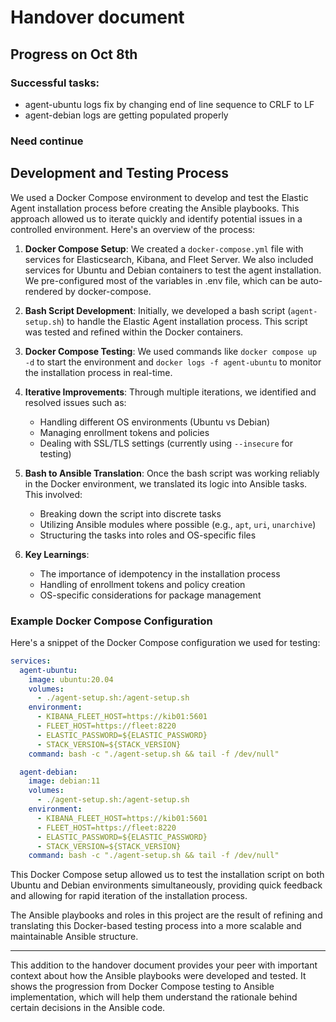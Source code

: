 # Handover document

## Progress on Oct 8th
### Successful tasks:
* agent-ubuntu logs fix by changing end of line sequence to CRLF to LF
* agent-debian logs are getting populated properly 

### Need continue


## Development and Testing Process

We used a Docker Compose environment to develop and test the Elastic Agent installation process before creating the Ansible playbooks. This approach allowed us to iterate quickly and identify potential issues in a controlled environment. Here's an overview of the process:

1. **Docker Compose Setup**:
   We created a `docker-compose.yml` file with services for Elasticsearch, Kibana, and Fleet Server. We also included services for Ubuntu and Debian containers to test the agent installation.
   We pre-configured most of the variables in .env file, which can be auto-rendered by docker-compose.

2. **Bash Script Development**:
   Initially, we developed a bash script (`agent-setup.sh`) to handle the Elastic Agent installation process. This script was tested and refined within the Docker containers.

3. **Docker Compose Testing**:
   We used commands like `docker compose up -d` to start the environment and `docker logs -f agent-ubuntu` to monitor the installation process in real-time.

4. **Iterative Improvements**:
   Through multiple iterations, we identified and resolved issues such as:
   - Handling different OS environments (Ubuntu vs Debian)
   - Managing enrollment tokens and policies
   - Dealing with SSL/TLS settings (currently using `--insecure` for testing)

5. **Bash to Ansible Translation**:
   Once the bash script was working reliably in the Docker environment, we translated its logic into Ansible tasks. This involved:
   - Breaking down the script into discrete tasks
   - Utilizing Ansible modules where possible (e.g., `apt`, `uri`, `unarchive`)
   - Structuring the tasks into roles and OS-specific files

6. **Key Learnings**:
   - The importance of idempotency in the installation process
   - Handling of enrollment tokens and policy creation
   - OS-specific considerations for package management

### Example Docker Compose Configuration

Here's a snippet of the Docker Compose configuration we used for testing:

```yaml
services:
  agent-ubuntu:
    image: ubuntu:20.04
    volumes:
      - ./agent-setup.sh:/agent-setup.sh
    environment:
      - KIBANA_FLEET_HOST=https://kib01:5601
      - FLEET_HOST=https://fleet:8220
      - ELASTIC_PASSWORD=${ELASTIC_PASSWORD}
      - STACK_VERSION=${STACK_VERSION}
    command: bash -c "./agent-setup.sh && tail -f /dev/null"

  agent-debian:
    image: debian:11
    volumes:
      - ./agent-setup.sh:/agent-setup.sh
    environment:
      - KIBANA_FLEET_HOST=https://kib01:5601
      - FLEET_HOST=https://fleet:8220
      - ELASTIC_PASSWORD=${ELASTIC_PASSWORD}
      - STACK_VERSION=${STACK_VERSION}
    command: bash -c "./agent-setup.sh && tail -f /dev/null"
```

This Docker Compose setup allowed us to test the installation script on both Ubuntu and Debian environments simultaneously, providing quick feedback and allowing for rapid iteration of the installation process.

The Ansible playbooks and roles in this project are the result of refining and translating this Docker-based testing process into a more scalable and maintainable Ansible structure.

---

This addition to the handover document provides your peer with important context about how the Ansible playbooks were developed and tested. It shows the progression from Docker Compose testing to Ansible implementation, which will help them understand the rationale behind certain decisions in the Ansible code.